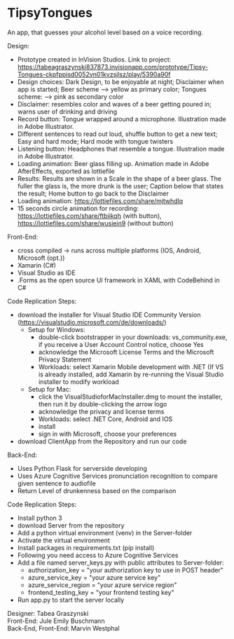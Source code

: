 # TipsyTongues
An app, that guesses your alcohol level based on a voice recording.

Design:
- Prototype created in InVision Studios. Link to project: https://tabeagraszynski837873.invisionapp.com/prototype/Tipsy-Tongues-ckpfppisd0052vn01kvzsjlsz/play/5390a90f
- Design choices: Dark Design, to be enjoyable at night; Disclaimer when app is started; Beer scheme --> yellow as primary color; Tongues scheme: --> pink as secondary color
- Disclaimer: resembles color and waves of a beer getting poured in; warns user of drinking and driving
- Record button: Tongue wrapped around a microphone. Illustration made in Adobe Illustrator.
- Different sentences to read out loud, shuffle button to get a new text; Easy and hard mode; Hard mode with tongue twisters
- Listening button: Headphones that resemble a tongue. Illustration made in Adobe Illustrator. 
- Loading animation: Beer glass filling up. Animation made in Adobe AfterEffects, exported as lottiefile
- Results: Results are shown in a Scale in the shape of a beer glass. The fuller the glass is, the more drunk is the user; Caption below that states the result; Home button to go back to the Disclaimer
- Loading animation: https://lottiefiles.com/share/mjtwhdlq
- 15 seconds circle animation for recording: https://lottiefiles.com/share/ftbiikqh (with button), https://lottiefiles.com/share/wusiein9 (without button)


Front-End:
- cross compiled -> runs across multiple platforms (IOS, Android, Microsoft (opt.))
- Xamarin (C#)
- Visual Studio as IDE
- .Forms as the open source UI framework in XAML with CodeBehind in C#

Code Replication Steps: 
  - download the installer for Visual Studio IDE Community Version (https://visualstudio.microsoft.com/de/downloads/)
    - Setup for Windows:
      - double-click bootstrapper in your downloads: vs_community.exe, if you receive a User Account Control notice, choose Yes
      - acknowledge the Microsoft License Terms and the Microsoft Privacy Statement
      - Workloads: select Xamarin Mobile development with .NET (If VS is already installed, add Xamarin by re-running the Visual Studio installer to modify workload
    - Setup for Mac: 
      - click the VisualStudioforMacInstaller.dmg to mount the installer, then run it by double-clicking the arrow logo
      - acknowledge the privacy and license terms
      - Workloads: select .NET Core, Android and IOS 
      - install
      - sign in with Microsoft, choose your preferences
  - download ClientApp from the Repository and run our code 



Back-End:
- Uses Python Flask for serverside developing
- Uses Azure Cognitive Services pronunciation recognition to compare given sentence to audiofile
- Return Level of drunkenness based on the comparison

Code Replication Steps:
  - Install python 3
  - download Server from the repository
  - Add a python virtual environment (venv) in the Server-folder
  - Activate the virtual environment
  - Install packages in requirements.txt (pip install)
  - Following you need access to Azure Cognitive Services
  - Add a file named server_keys.py with public attributes to Server-folder:
      - authorization_key = "your authorization key to use in POST header"
      - azure_service_key = "your azure service key"
      - azure_service_region = "your azure service region"
      - frontend_testing_key = "your frontend testing key"
  - Run app.py to start the server locally
 

Designer: Tabea Graszynski</br>
Front-End: Jule Emily Buschmann</br>
Back-End, Front-End: Marvin Westphal</br>
